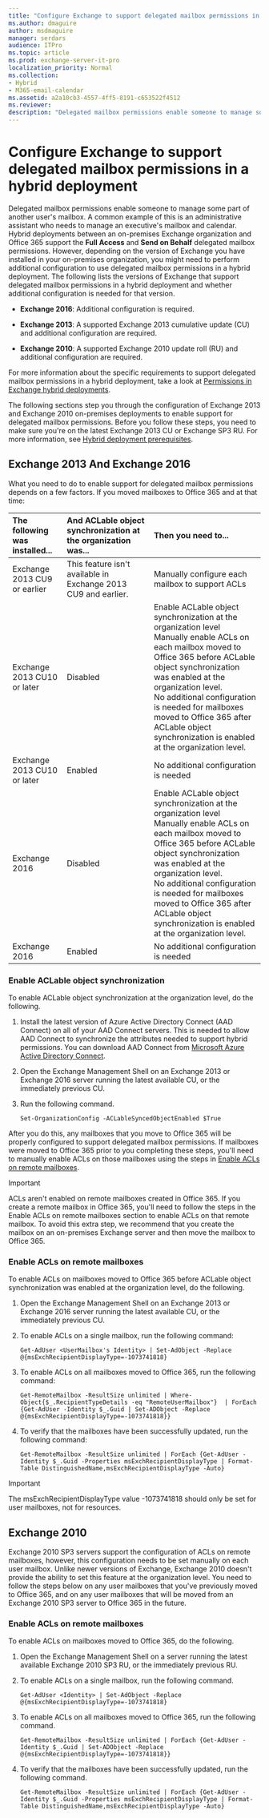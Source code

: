 ```yaml
---
title: "Configure Exchange to support delegated mailbox permissions in a hybrid deployment"
ms.author: dmaguire
author: msdmaguire
manager: serdars
audience: ITPro
ms.topic: article
ms.prod: exchange-server-it-pro
localization_priority: Normal
ms.collection:
- Hybrid
- M365-email-calendar
ms.assetid: a2a10cb3-4557-4ff5-8191-c653522f4512
ms.reviewer:
description: "Delegated mailbox permissions enable someone to manage some part of another user's mailbox. A common example of this is an administrative assistant who needs to manage an executive's mailbox and calendar. Hybrid deployments between an on-premises Exchange organization and Office 365 support the Full Access and Send on Behalf delegated mailbox permissions. However, depending on the version of Exchange you have installed in your on-premises organization, you might need to perform additional configuration to use delegated mailbox permissions in a hybrid deployment. The following lists the versions of Exchange that support delegated mailbox permissions in a hybrid deployment and whether additional configuration is needed for that version."
---
```


# Configure Exchange to support delegated mailbox permissions in a hybrid deployment

Delegated mailbox permissions enable someone to manage some part of another user's mailbox. A common example of this is an administrative assistant who needs to manage an executive's mailbox and calendar. Hybrid deployments between an on-premises Exchange organization and Office 365 support the **Full Access** and **Send on Behalf** delegated mailbox permissions. However, depending on the version of Exchange you have installed in your on-premises organization, you might need to perform additional configuration to use delegated mailbox permissions in a hybrid deployment. The following lists the versions of Exchange that support delegated mailbox permissions in a hybrid deployment and whether additional configuration is needed for that version.

- **Exchange 2016**: Additional configuration is required.

- **Exchange 2013**: A supported Exchange 2013 cumulative update (CU) and additional configuration are required.

- **Exchange 2010**: A supported Exchange 2010 update roll (RU) and additional configuration are required.

For more information about the specific requirements to support delegated mailbox permissions in a hybrid deployment, take a look at [Permissions in Exchange hybrid deployments](../permissions.md).

The following sections step you through the configuration of Exchange 2013 and Exchange 2010 on-premises deployments to enable support for delegated mailbox permissions. Before you follow these steps, you need to make sure you're on the latest Exchange 2013 CU or Exchange SP3 RU. For more information, see [Hybrid deployment prerequisites](../hybrid-deployment-prerequisites.md).

## Exchange 2013 And Exchange 2016

What you need to do to enable support for delegated mailbox permissions depends on a few factors. If you moved mailboxes to Office 365 and at that time:

|**The following was installed...**|**And ACLable object synchronization at the organization was...**|**Then you need to...**|
|:-----|:-----|:-----|
|Exchange 2013 CU9 or earlier|This feature isn't available in Exchange 2013 CU9 and earlier.|Manually configure each mailbox to support ACLs|
|Exchange 2013 CU10 or later|Disabled|Enable ACLable object synchronization at the organization level <br/> Manually enable ACLs on each mailbox moved to Office 365 before ACLable object synchronization was enabled at the organization level. <br/> No additional configuration is needed for mailboxes moved to Office 365 after ACLable object synchronization is enabled at the organization level.|
|Exchange 2013 CU10 or later|Enabled|No additional configuration is needed|
|Exchange 2016|Disabled|Enable ACLable object synchronization at the organization level <br/> Manually enable ACLs on each mailbox moved to Office 365 before ACLable object synchronization was enabled at the organization level. <br/> No additional configuration is needed for mailboxes moved to Office 365 after ACLable object synchronization is enabled at the organization level.|
|Exchange 2016|Enabled|No additional configuration is needed|

### Enable ACLable object synchronization

To enable ACLable object synchronization at the organization level, do the following.

1. Install the latest version of Azure Active Directory Connect (AAD Connect) on all of your AAD Connect servers. This is needed to allow AAD Connect to synchronize the attributes needed to support hybrid permissions. You can download AAD Connect from [Microsoft Azure Active Directory Connect](https://go.microsoft.com/fwlink/p/?LinkID=510956).

2. Open the Exchange Management Shell on an Exchange 2013 or Exchange 2016 server running the latest available CU, or the immediately previous CU.

3. Run the following command.

   ```
   Set-OrganizationConfig -ACLableSyncedObjectEnabled $True
   ```

After you do this, any mailboxes that you move to Office 365 will be properly configured to support delegated mailbox permissions. If mailboxes were moved to Office 365 prior to you completing these steps, you'll need to manually enable ACLs on those mailboxes using the steps in [Enable ACLs on remote mailboxes](#enable-acls-on-remote-mailboxes).

> [!IMPORTANT]
> ACLs aren't enabled on remote mailboxes created in Office 365. If you create a remote mailbox in Office 365, you'll need to follow the steps in the Enable ACLs on remote mailboxes section to enable ACLs on that remote mailbox. To avoid this extra step, we recommend that you create the mailbox on an on-premises Exchange server and then move the mailbox to Office 365.

### Enable ACLs on remote mailboxes

To enable ACLs on mailboxes moved to Office 365 before ACLable object synchronization was enabled at the organization level, do the following.

1. Open the Exchange Management Shell on an Exchange 2013 or Exchange 2016 server running the latest available CU, or the immediately previous CU.

2. To enable ACLs on a single mailbox, run the following command:

   ```
   Get-AdUser <UserMailbox's Identity> | Set-AdObject -Replace @{msExchRecipientDisplayType=-1073741818}
   ```

3. To enable ACLs on all mailboxes moved to Office 365, run the following command:

   ```
   Get-RemoteMailbox -ResultSize unlimited | Where-Object{$_.RecipientTypeDetails -eq "RemoteUserMailbox"}  | ForEach {Get-AdUser -Identity $_.Guid | Set-ADObject -Replace @{msExchRecipientDisplayType=-1073741818}}
   ```

4. To verify that the mailboxes have been successfully updated, run the following command:

   ```
   Get-RemoteMailbox -ResultSize unlimited | ForEach {Get-AdUser -Identity $_.Guid -Properties msExchRecipientDisplayType | Format-Table DistinguishedName,msExchRecipientDisplayType -Auto}
   ```

> [!IMPORTANT]
> The msExchRecipientDisplayType value -1073741818 should only be set for user mailboxes, not for resources.

## Exchange 2010

Exchange 2010 SP3 servers support the configuration of ACLs on remote mailboxes, however, this configuration needs to be set manually on each user mailbox. Unlike newer versions of Exchange, Exchange 2010 doesn't provide the ability to set this feature at the organization level. You need to follow the steps below on any user mailboxes that you've previously moved to Office 365, and on any user mailboxes that will be moved from an Exchange 2010 SP3 server to Office 365 in the future.

### Enable ACLs on remote mailboxes

To enable ACLs on mailboxes moved to Office 365, do the following.

1. Open the Exchange Management Shell on a server running the latest available Exchange 2010 SP3 RU, or the immediately previous RU.

2. To enable ACLs on a single mailbox, run the following command.

   ```
   Get-AdUser <Identity> | Set-AdObject -Replace @{msExchRecipientDisplayType=-1073741818}
   ```

3. To enable ACLs on all mailboxes moved to Office 365, run the following command.

   ```
   Get-RemoteMailbox -ResultSize unlimited | ForEach {Get-AdUser -Identity $_.Guid | Set-ADObject -Replace @{msExchRecipientDisplayType=-1073741818}}
   ```

4. To verify that the mailboxes have been successfully updated, run the following command.

   ```
   Get-RemoteMailbox -ResultSize unlimited | ForEach {Get-AdUser -Identity $_.Guid -Properties msExchRecipientDisplayType | Format-Table DistinguishedName,msExchRecipientDisplayType -Auto}
   ```

